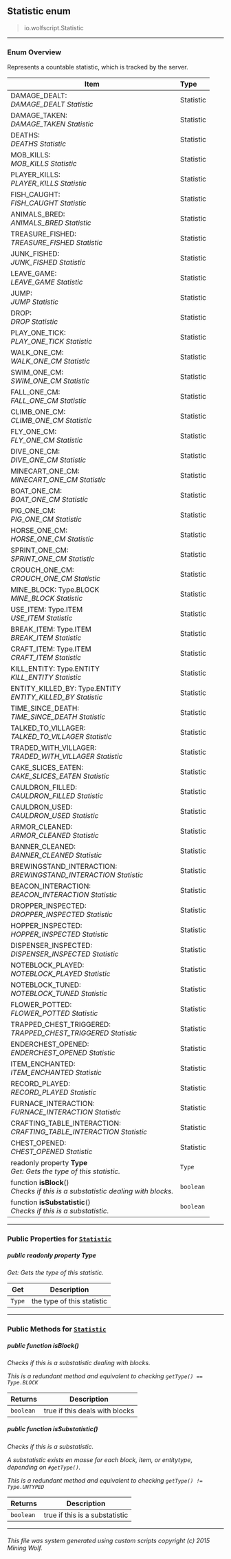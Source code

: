 ## Statistic __enum__

>io.wolfscript.Statistic

---

### Enum Overview

Represents a countable statistic, which is tracked by the server.

Item | Type   
--- | :--- 
DAMAGE_DEALT: <br> _DAMAGE_DEALT Statistic_ | Statistic
DAMAGE_TAKEN: <br> _DAMAGE_TAKEN Statistic_ | Statistic
DEATHS: <br> _DEATHS Statistic_ | Statistic
MOB_KILLS: <br> _MOB_KILLS Statistic_ | Statistic
PLAYER_KILLS: <br> _PLAYER_KILLS Statistic_ | Statistic
FISH_CAUGHT: <br> _FISH_CAUGHT Statistic_ | Statistic
ANIMALS_BRED: <br> _ANIMALS_BRED Statistic_ | Statistic
TREASURE_FISHED: <br> _TREASURE_FISHED Statistic_ | Statistic
JUNK_FISHED: <br> _JUNK_FISHED Statistic_ | Statistic
LEAVE_GAME: <br> _LEAVE_GAME Statistic_ | Statistic
JUMP: <br> _JUMP Statistic_ | Statistic
DROP: <br> _DROP Statistic_ | Statistic
PLAY_ONE_TICK: <br> _PLAY_ONE_TICK Statistic_ | Statistic
WALK_ONE_CM: <br> _WALK_ONE_CM Statistic_ | Statistic
SWIM_ONE_CM: <br> _SWIM_ONE_CM Statistic_ | Statistic
FALL_ONE_CM: <br> _FALL_ONE_CM Statistic_ | Statistic
CLIMB_ONE_CM: <br> _CLIMB_ONE_CM Statistic_ | Statistic
FLY_ONE_CM: <br> _FLY_ONE_CM Statistic_ | Statistic
DIVE_ONE_CM: <br> _DIVE_ONE_CM Statistic_ | Statistic
MINECART_ONE_CM: <br> _MINECART_ONE_CM Statistic_ | Statistic
BOAT_ONE_CM: <br> _BOAT_ONE_CM Statistic_ | Statistic
PIG_ONE_CM: <br> _PIG_ONE_CM Statistic_ | Statistic
HORSE_ONE_CM: <br> _HORSE_ONE_CM Statistic_ | Statistic
SPRINT_ONE_CM: <br> _SPRINT_ONE_CM Statistic_ | Statistic
CROUCH_ONE_CM: <br> _CROUCH_ONE_CM Statistic_ | Statistic
MINE_BLOCK: Type.BLOCK<br> _MINE_BLOCK Statistic_ | Statistic
USE_ITEM: Type.ITEM<br> _USE_ITEM Statistic_ | Statistic
BREAK_ITEM: Type.ITEM<br> _BREAK_ITEM Statistic_ | Statistic
CRAFT_ITEM: Type.ITEM<br> _CRAFT_ITEM Statistic_ | Statistic
KILL_ENTITY: Type.ENTITY<br> _KILL_ENTITY Statistic_ | Statistic
ENTITY_KILLED_BY: Type.ENTITY<br> _ENTITY_KILLED_BY Statistic_ | Statistic
TIME_SINCE_DEATH: <br> _TIME_SINCE_DEATH Statistic_ | Statistic
TALKED_TO_VILLAGER: <br> _TALKED_TO_VILLAGER Statistic_ | Statistic
TRADED_WITH_VILLAGER: <br> _TRADED_WITH_VILLAGER Statistic_ | Statistic
CAKE_SLICES_EATEN: <br> _CAKE_SLICES_EATEN Statistic_ | Statistic
CAULDRON_FILLED: <br> _CAULDRON_FILLED Statistic_ | Statistic
CAULDRON_USED: <br> _CAULDRON_USED Statistic_ | Statistic
ARMOR_CLEANED: <br> _ARMOR_CLEANED Statistic_ | Statistic
BANNER_CLEANED: <br> _BANNER_CLEANED Statistic_ | Statistic
BREWINGSTAND_INTERACTION: <br> _BREWINGSTAND_INTERACTION Statistic_ | Statistic
BEACON_INTERACTION: <br> _BEACON_INTERACTION Statistic_ | Statistic
DROPPER_INSPECTED: <br> _DROPPER_INSPECTED Statistic_ | Statistic
HOPPER_INSPECTED: <br> _HOPPER_INSPECTED Statistic_ | Statistic
DISPENSER_INSPECTED: <br> _DISPENSER_INSPECTED Statistic_ | Statistic
NOTEBLOCK_PLAYED: <br> _NOTEBLOCK_PLAYED Statistic_ | Statistic
NOTEBLOCK_TUNED: <br> _NOTEBLOCK_TUNED Statistic_ | Statistic
FLOWER_POTTED: <br> _FLOWER_POTTED Statistic_ | Statistic
TRAPPED_CHEST_TRIGGERED: <br> _TRAPPED_CHEST_TRIGGERED Statistic_ | Statistic
ENDERCHEST_OPENED: <br> _ENDERCHEST_OPENED Statistic_ | Statistic
ITEM_ENCHANTED: <br> _ITEM_ENCHANTED Statistic_ | Statistic
RECORD_PLAYED: <br> _RECORD_PLAYED Statistic_ | Statistic
FURNACE_INTERACTION: <br> _FURNACE_INTERACTION Statistic_ | Statistic
CRAFTING_TABLE_INTERACTION: <br> _CRAFTING_TABLE_INTERACTION Statistic_ | Statistic
CHEST_OPENED: <br> _CHEST_OPENED Statistic_ | Statistic
 readonly property __Type__ <br> _Get: Gets the type of this statistic._ | `Type`
 function __isBlock__() <br> _Checks if this is a substatistic dealing with blocks._ | `boolean`
 function __isSubstatistic__() <br> _Checks if this is a substatistic._ | `boolean`



---


### Public Properties for [`Statistic`](Statistic.md)

##### <a id='type'></a>public  readonly property __Type__

_Get: Gets the type of this statistic._

Get | Description
--- | --- 
`Type` | the type of this statistic



---

### Public Methods for [`Statistic`](Statistic.md)

##### <a id='isblock'></a>public  function __isBlock__()

_Checks if this is a substatistic dealing with blocks. <p> This is a redundant method and equivalent to checking <code>getType() == Type.BLOCK</code>_

Returns | Description
--- | --- 
`boolean` | true if this deals with blocks


##### <a id='issubstatistic'></a>public  function __isSubstatistic__()

_Checks if this is a substatistic. <p> A substatistic exists en masse for each block, item, or entitytype, depending on `#getType()`. <p> This is a redundant method and equivalent to checking <code>getType() != Type.UNTYPED</code>_

Returns | Description
--- | --- 
`boolean` | true if this is a substatistic


---


###### This file was system generated using custom scripts copyright (c) 2015 Mining Wolf.
	

